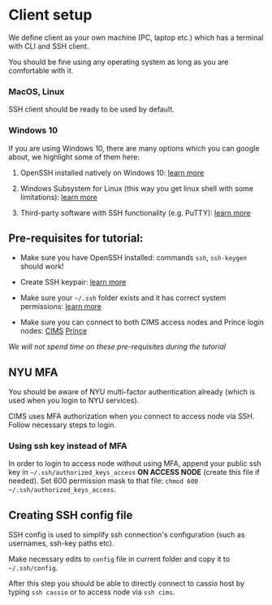 # Client setup

We define client as your own machine (PC, laptop etc.) which has a terminal with CLI and
SSH client.

You should be fine using any operating system as long as you are comfortable with it.

### MacOS, Linux
SSH client should be ready to be used by default.

### Windows 10
If you are using Windows 10, there are many options which you can google about, we highlight some of them here:

1. OpenSSH installed natively on Windows 10: [learn more](https://docs.microsoft.com/en-us/windows-server/administration/openssh/openssh_overview)

2. Windows Subsystem for Linux (this way you get linux shell with some limitations): [learn more](https://docs.microsoft.com/en-us/windows/wsl/install-win10)

3. Third-party software with SSH functionality (e.g. PuTTY): [learn more](https://www.putty.org/)

## Pre-requisites for tutorial:

* Make sure you have OpenSSH installed: commands `ssh`, `ssh-keygen` should work!

* Create SSH keypair: [learn more](https://www.ssh.com/ssh/keygen/)

* Make sure your `~/.ssh` folder exists and it  has correct system permissions: [learn more](https://wiki.ruanbekker.com/index.php/Linux_SSH_Directory_Permissions)

* Make sure you can connect to both CIMS access nodes and Prince login nodes: [CIMS](https://cims.nyu.edu/webapps/content/systems/userservices/netaccess/secure) [Prince](https://sites.google.com/a/nyu.edu/nyu-hpc/documentation/hpc-access)

*We will not spend time on these pre-requisites during the tutorial*

## NYU MFA

You should be aware of NYU multi-factor authentication already (which is used when you login to NYU services).

CIMS uses MFA authorization when you connect to access node via SSH. Follow necessary steps to login.

### Using ssh key instead of MFA

In order to login to access node without using MFA, append your public ssh key in `~/.ssh/authorized_keys_access` **ON ACCESS NODE** (create this file if needed). Set 600 permission mask to that file: `chmod 600 ~/.ssh/authorized_keys_access`.

## Creating SSH config file

SSH config is used to simplify ssh connection's configuration (such as usernames, ssh-key paths etc).

Make necessary edits to `config` file in current folder and copy it to `~/.ssh/config`.

After this step you should be able to directly connect to cassio host by typing `ssh cassio` or to access node via `ssh cims`.
